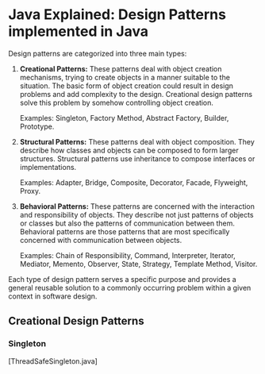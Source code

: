 # Java Explained: Design Patterns implemented in Java

Design patterns are categorized into three main types:

1. **Creational Patterns:** These patterns deal with object creation mechanisms, trying to create objects in a manner suitable to the situation. The basic form of object creation could result in design problems and add complexity to the design. Creational design patterns solve this problem by somehow controlling object creation.

   Examples: Singleton, Factory Method, Abstract Factory, Builder, Prototype.

2. **Structural Patterns:** These patterns deal with object composition. They describe how classes and objects can be composed to form larger structures. Structural patterns use inheritance to compose interfaces or implementations.

   Examples: Adapter, Bridge, Composite, Decorator, Facade, Flyweight, Proxy.

3. **Behavioral Patterns:** These patterns are concerned with the interaction and responsibility of objects. They describe not just patterns of objects or classes but also the patterns of communication between them. Behavioral patterns are those patterns that are most specifically concerned with communication between objects.

   Examples: Chain of Responsibility, Command, Interpreter, Iterator, Mediator, Memento, Observer, State, Strategy, Template Method, Visitor.

Each type of design pattern serves a specific purpose and provides a general reusable solution to a commonly occurring problem within a given context in software design.

## Creational Design Patterns
### Singleton
[ThreadSafeSingleton.java]


